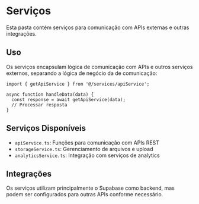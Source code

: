 
# Serviços

Esta pasta contém serviços para comunicação com APIs externas e outras integrações.

## Uso

Os serviços encapsulam lógica de comunicação com APIs e outros serviços externos, separando a lógica de negócio da de comunicação:

```tsx
import { getApiService } from '@/services/apiService';

async function handleData(data) {
  const response = await getApiService(data);
  // Processar resposta
}
```

## Serviços Disponíveis

- `apiService.ts`: Funções para comunicação com APIs REST
- `storageService.ts`: Gerenciamento de arquivos e upload
- `analyticsService.ts`: Integração com serviços de analytics

## Integrações

Os serviços utilizam principalmente o Supabase como backend, mas podem ser configurados para outras APIs conforme necessário.
